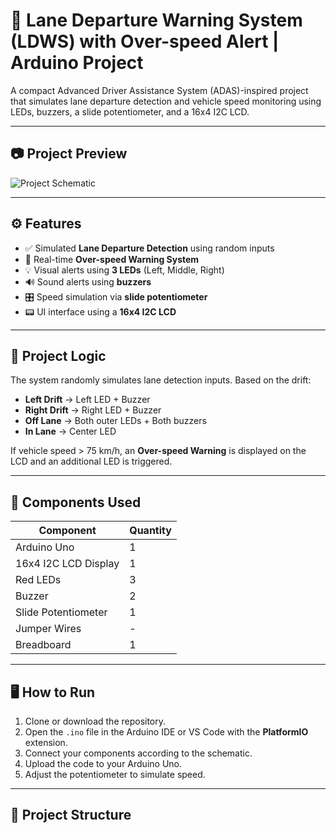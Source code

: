 # 🚗 Lane Departure Warning System (LDWS) with Over-speed Alert | Arduino Project

A compact Advanced Driver Assistance System (ADAS)-inspired project that simulates lane departure detection and vehicle speed monitoring using LEDs, buzzers, a slide potentiometer, and a 16x4 I2C LCD.

---

## 📷 Project Preview

![Project Schematic](<upload or link to your image here>)

---

## ⚙️ Features

- ✅ Simulated **Lane Departure Detection** using random inputs
- 🚨 Real-time **Over-speed Warning System**
- 💡 Visual alerts using **3 LEDs** (Left, Middle, Right)
- 🔊 Sound alerts using **buzzers**
- 🎛️ Speed simulation via **slide potentiometer**
- 📟 UI interface using a **16x4 I2C LCD**

---

## 🧠 Project Logic

The system randomly simulates lane detection inputs. Based on the drift:

- **Left Drift** → Left LED + Buzzer
- **Right Drift** → Right LED + Buzzer
- **Off Lane** → Both outer LEDs + Both buzzers
- **In Lane** → Center LED

If vehicle speed > 75 km/h, an **Over-speed Warning** is displayed on the LCD and an additional LED is triggered.

---

## 🔩 Components Used

| Component           | Quantity |
|---------------------|----------|
| Arduino Uno         | 1        |
| 16x4 I2C LCD Display| 1        |
| Red LEDs            | 3        |
| Buzzer              | 2        |
| Slide Potentiometer | 1        |
| Jumper Wires        | -        |
| Breadboard          | 1        |

---

## 🖥️ How to Run

1. Clone or download the repository.
2. Open the `.ino` file in the Arduino IDE or VS Code with the **PlatformIO** extension.
3. Connect your components according to the schematic.
4. Upload the code to your Arduino Uno.
5. Adjust the potentiometer to simulate speed.

---

## 📂 Project Structure

